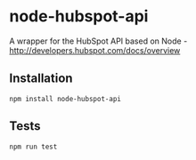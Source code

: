 # node-hubspot-api
A wrapper for the HubSpot API based on Node - http://developers.hubspot.com/docs/overview

## Installation

  `npm install node-hubspot-api`

## Tests

  `npm run test`
